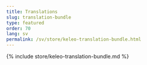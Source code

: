 ```yaml
---
title: Translations
slug: translation-bundle
type: featured
order: 70
lang: sv
permalink: /sv/store/keleo-translation-bundle.html
---
```


{% include store/keleo-translation-bundle.md %}
